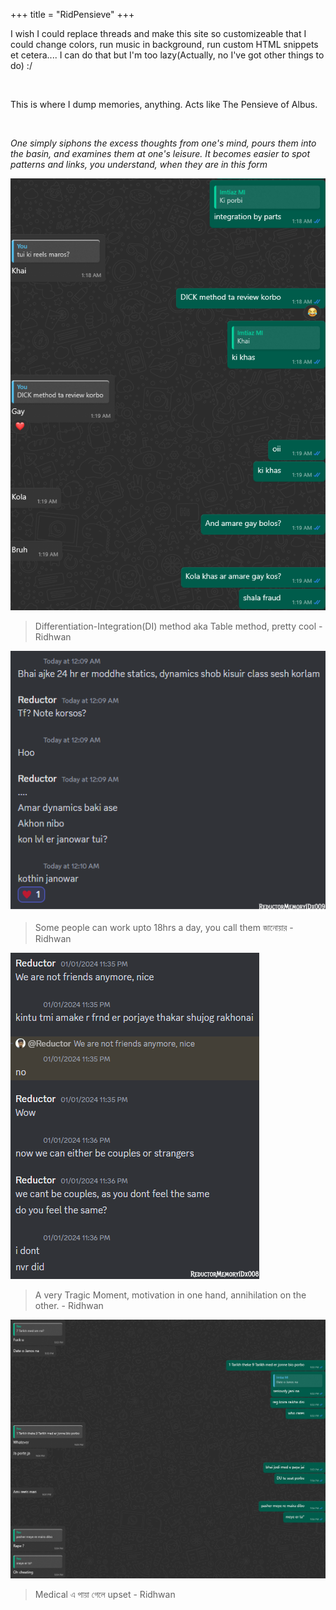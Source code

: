 +++
title = "RidPensieve"
+++


I wish I could replace threads and make this site so customizeable that I could change colors, run music in background, run custom HTML snippets et cetera.... I can do that but I'm too lazy(Actually, no I've got other things to do) :/

<br>

This is where I dump memories, anything. Acts like The Pensieve of Albus. 

<br>

*One simply siphons the excess thoughts from one's mind, pours them into the basin, and examines them at one's leisure. It becomes easier to spot patterns and links, you understand, when they are in this form*

![Memory4](/images/mem/Mem4.png)

>Differentiation-Integration(DI) method aka Table method, pretty cool - Ridhwan

![Memory1](/images/mem/Mem2.png)

>Some people can work upto 18hrs a day, you call them জানোয়ার - Ridhwan

![Memory2](/images/mem/Mem1.png)

>A very Tragic Moment, motivation in one hand, annihilation on the other. - Ridhwan

![Memory3](/images/mem/Mem3.png)

>Medical এ পায়া গেলে upset - Ridhwan
